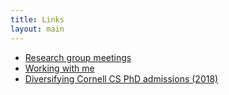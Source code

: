 ```yaml
---
title: Links
layout: main
---
```


- [Research group meetings](group.html)
- [Working with me](work_with_me.html)
- [Diversifying Cornell CS PhD admissions (2018)](https://www.cs.cornell.edu/~bindel/paper/diversity.pdf)
